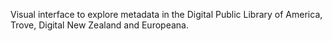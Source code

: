 Visual interface to explore metadata in the Digital Public Library of America, Trove, Digital New Zealand and Europeana.